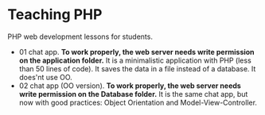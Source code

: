# Teaching PHP
PHP web development lessons for students.

* 01 chat app. **To work properly, the web server needs write permission on the application folder.** It is a minimalistic application with PHP (less than 50 lines of code). It saves the data in a file instead of a database. It does'nt use OO.
* 02 chat app (OO version). **To work properly, the web server needs write permission on the Database folder.** It is the same chat app, but now with good practices: Object Orientation and Model-View-Controller.
